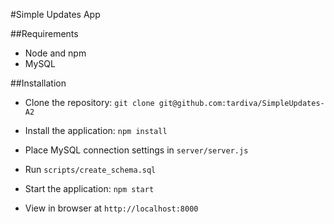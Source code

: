 #Simple Updates App


##Requirements

 - Node and npm
 - MySQL

##Installation

 - Clone the repository: `git clone git@github.com:tardiva/SimpleUpdates-A2`

 - Install the application: `npm install`

 - Place MySQL connection settings in `server/server.js`

 - Run `scripts/create_schema.sql`

 - Start the application: `npm start`

 - View in browser at `http://localhost:8000`  

